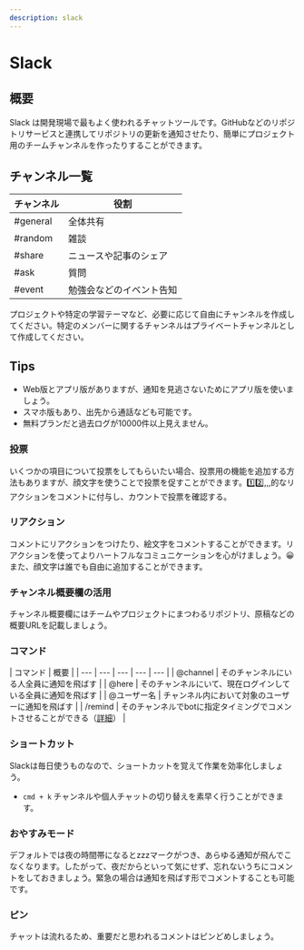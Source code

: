 ```yaml
---
description: slack
---
```


# Slack

## 概要

Slack は開発現場で最もよく使われるチャットツールです。GitHubなどのリポジトリサービスと連携してリポジトリの更新を通知させたり、簡単にプロジェクト用のチームチャンネルを作ったりすることができます。

## チャンネル一覧

| チャンネル | 役割 |
| --- | --- |
| \#general | 全体共有 |
| \#random | 雑談 |
| \#share | ニュースや記事のシェア |
| \#ask | 質問 |
| \#event | 勉強会などのイベント告知 |

プロジェクトや特定の学習テーマなど、必要に応じて自由にチャンネルを作成してください。特定のメンバーに関するチャンネルはプライベートチャンネルとして作成してください。

## Tips

* Web版とアプリ版がありますが、通知を見逃さないためにアプリ版を使いましょう。
* スマホ版もあり、出先から通話なども可能です。
* 無料プランだと過去ログが10000件以上見えません。

### 投票

いくつかの項目について投票をしてもらいたい場合、投票用の機能を追加する方法もありますが、顔文字を使うことで投票を促すことができます。1️⃣2️⃣,,,的なリアクションをコメントに付与し、カウントで投票を確認する。

### リアクション

コメントにリアクションをつけたり、絵文字をコメントすることができます。リアクションを使ってよりハートフルなコミュニケーションを心がけましょう。😀また、顔文字は誰でも自由に追加することができます。

### チャンネル概要欄の活用

チャンネル概要欄にはチームやプロジェクトにまつわるリポジトリ、原稿などの概要URLを記載しましょう。

### コマンド

| コマンド | 概要 |
| --- | --- | --- | --- | --- |
| @channel | そのチャンネルにいる人全員に通知を飛ばす |
| @here | そのチャンネルにいて、現在ログインしている全員に通知を飛ばす |
| @ユーザー名 | チャンネル内において対象のユーザーに通知を飛ばす |
| /remind | そのチャンネルでbotに指定タイミングでコメントさせることができる（[詳細](https://qiita.com/naoyama88/items/b215e673bd2f6fb331f9)） |

### ショートカット

Slackは毎日使うものなので、ショートカットを覚えて作業を効率化しましょう。

* `cmd + k` チャンネルや個人チャットの切り替えを素早く行うことができます。

### おやすみモード

デフォルトでは夜の時間帯になるとzzzマークがつき、あらゆる通知が飛んでこなくなります。したがって、夜だからといって気にせず、忘れないうちにコメントをしておきましょう。緊急の場合は通知を飛ばす形でコメントすることも可能です。

### ピン

チャットは流れるため、重要だと思われるコメントはピンどめしましょう。

